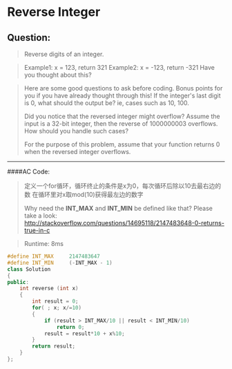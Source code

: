 # Reverse Integer
## Question:
>Reverse digits of an integer.

>Example1: x = 123, return 321
>Example2: x = -123, return -321 
>Have you thought about this?

>Here are some good questions to ask before coding. Bonus points for you if you have already thought through this!
>If the integer's last digit is 0, what should the output be? ie, cases such as 10, 100.
>
>Did you notice that the reversed integer might overflow? Assume the input is a 32-bit integer, then the reverse of 1000000003 overflows. How should you handle such cases?
>
>For the purpose of this problem, assume that your function returns 0 when the reversed integer overflows.

----------


####AC Code: 
>定义一个for循环，循环终止的条件是x为0，每次循环后除以10去最右边的数
>在循环里对x取mod(10)获得最左边的数字
>
>Why need the **INT_MAX** and **INT_MIN** be defined like that?
>Please take a look:
>http://stackoverflow.com/questions/14695118/2147483648-0-returns-true-in-c

>Runtime: 8ms
```cpp
#define INT_MAX     2147483647
#define INT_MIN     (-INT_MAX - 1)
class Solution
{
public:
    int reverse (int x)
    {
        int result = 0;
        for( ; x; x/=10)
        {
            if (result > INT_MAX/10 || result < INT_MIN/10)
                return 0;
            result = result*10 + x%10;
        }
        return result;
    }
};
```

